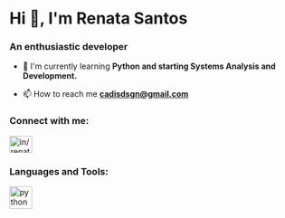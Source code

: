 # Hi 👋, I'm Renata Santos

### An enthusiastic developer

- 🌱 I'm currently learning **Python and starting Systems Analysis and Development.**

- 📫 How to reach me **cadisdsgn@gmail.com**

<h3 align="left">Connect with me:</h3>
<p align="left">
<a href="https://linkedin.com/in/in/renata-santos-7a6882388/" target="blank"><img align="center" src="https://raw.githubusercontent.com/rahuldkjain/github-profile-readme-generator/master/src/images/icons/Social/linked-in-alt.svg" alt="in/renata-santos-7a6882388/" height="30" width="40" /></a>
</p>

<h3 align="left">Languages and Tools:</h3>
<p align="left"> <a href="https://developer.mozilla.org/en-US/docs/Web/python" target="_blank" rel="noreferrer"> <img src="https://skillicons.dev/icons?i=py" alt="python" width="40" height="40"/> </a></p>

